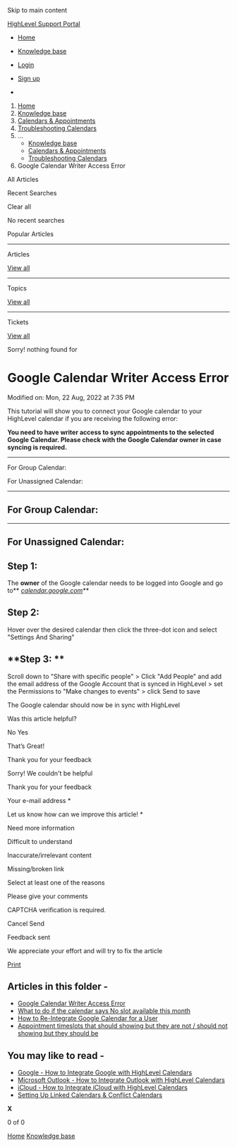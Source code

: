 Skip to main content

[ HighLevel Support Portal ](https://help.gohighlevel.com)

  * [ Home ](/support/home)
  * [ Knowledge base ](/support/solutions)

  * [Login](/support/login)
  * [Sign up](/support/signup)
  * 

  1. [Home](/support/home)
  2. [Knowledge base](/support/solutions)
  3. [Calendars & Appointments](/support/solutions/48000449585)
  4. [Troubleshooting Calendars](/support/solutions/folders/155000000689)
  5. ... 
     * [Knowledge base](/support/solutions)
     * [Calendars & Appointments](/support/solutions/48000449585)
     * [Troubleshooting Calendars](/support/solutions/folders/155000000689)
  6. Google Calendar Writer Access Error

All  Articles 

Recent Searches

Clear all

No recent searches

Popular Articles

* * *

Articles

[View all](/support/search/solutions)

* * *

Topics

[View all](/support/search/topics)

* * *

Tickets

[View all](/support/search/tickets)

Sorry! nothing found for   

# Google Calendar Writer Access Error

Modified on: Mon, 22 Aug, 2022 at 7:35 PM

This tutorial will show you to connect your Google calendar to your HighLevel calendar if you are receiving the following error: 

**You need to have writer access to sync appointments to the selected Google Calendar. Please check with the Google Calendar owner in case syncing is required.**

* * *

For Group Calendar:

For Unassigned Calendar:

* * *

## **For Group Calendar:**

* * *

## **For Unassigned Calendar:**

## **Step 1:**

The **owner** of the Google calendar needs to be logged into Google and go to** [_calendar.google.com_](http://calendar.google.com/ "calendar.google.com")**

## **Step 2:**

Hover over the desired calendar then click the three-dot icon and select "Settings And Sharing"

## **Step 3:  **

Scroll down to "Share with specific people" > Click "Add People" and add the email address of the Google Account that is synced in HighLevel > set the Permissions to "Make changes to events" > click Send to save

The Google calendar should now be in sync with HighLevel

Was this article helpful?

No  Yes 

That’s Great!

Thank you for your feedback

Sorry! We couldn't be helpful

Thank you for your feedback

Your e-mail address *

Let us know how can we improve this article! *

Need more information 

Difficult to understand 

Inaccurate/irrelevant content 

Missing/broken link 

Select at least one of the reasons 

Please give your comments 

CAPTCHA verification is required. 

Cancel  Send 

Feedback sent

We appreciate your effort and will try to fix the article

[Print](javascript:print\(\))

## Articles in this folder -

  * [Google Calendar Writer Access Error](/support/solutions/articles/48001064575-google-calendar-writer-access-error)
  * [What to do if the calendar says No slot available this month](/support/solutions/articles/48001180921-what-to-do-if-the-calendar-says-no-slot-available-this-month)
  * [How to Re-Integrate Google Calendar for a User](/support/solutions/articles/48001181302-how-to-re-integrate-google-calendar-for-a-user)
  * [Appointment timeslots that should showing but they are not / should not showing but they should be](/support/solutions/articles/48001181711-appointment-timeslots-that-should-showing-but-they-are-not-should-not-showing-but-they-should-be)

## You may like to read -

  * [Google - How to Integrate Google with HighLevel Calendars](/support/solutions/articles/155000002369-google-how-to-integrate-google-with-highlevel-calendars)
  * [Microsoft Outlook - How to Integrate Outlook with HighLevel Calendars](/support/solutions/articles/155000002371-microsoft-outlook-how-to-integrate-outlook-with-highlevel-calendars)
  * [iCloud - How to Integrate iCloud with HighLevel Calendars](/support/solutions/articles/155000002370-icloud-how-to-integrate-icloud-with-highlevel-calendars)
  * [Setting Up Linked Calendars & Conflict Calendars](/support/solutions/articles/155000002374-setting-up-linked-calendars-conflict-calendars)

**X**

0 of 0 []()

[Home](/support/home) [Knowledge base](/support/solutions)
